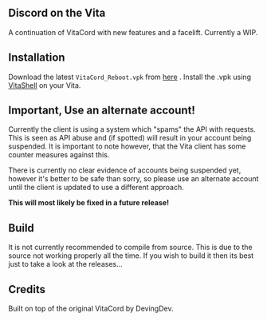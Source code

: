 ## Discord on the Vita
A continuation of VitaCord with new features and a facelift. Currently a WIP.

## Installation
Download the latest ``VitaCord_Reboot.vpk`` from [here](https://github.com/WeegeeDEVELOPER/VitaCord-Reboot/releases) . Install the .vpk using [VitaShell](https://github.com/TheOfficialFloW/VitaShell/releases/) on your Vita.

## Important, Use an alternate account!
Currently the client is using a system which "spams" the API with requests. This is seen as API abuse and (if spotted) will result in your account being suspended. It is important to note however, that the Vita client has some counter measures against this.

There is currently no clear evidence of accounts being suspended yet, however it's better to be safe than sorry, so please use an alternate account until the client is updated to use a different approach.

**This will most likely be fixed in a future release!**

## Build
It is not currently recommended to compile from source. This is due to the source not working properly all the time. If you wish to build it then its best just to take a look at the releases...

## Credits
Built on top of the original VitaCord by DevingDev.
